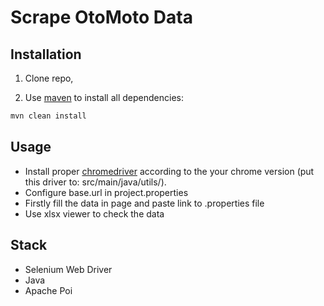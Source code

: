 # Scrape OtoMoto Data

## Installation

1. Clone repo,

2. Use [maven](http://maven.apache.org/) to install all  dependencies:

```bash
mvn clean install
```

## Usage

* Install proper [chromedriver](https://chromedriver.chromium.org/downloads) according to the your chrome version (put this driver to: src/main/java/utils/).
* Configure base.url in project.properties
* Firstly fill the data in page and paste link to .properties file
* Use xlsx viewer to check the data

## Stack

* Selenium Web Driver
* Java
* Apache Poi

